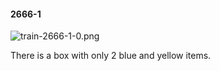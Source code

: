 #### 2666-1
![train-2666-1-0.png](https://github.com/lil-lab/nlvr/raw/master/nlvr/train/images/1/train-2666-1-0.png "train-2666-1-0.png")

There is a box with only 2 blue and yellow items.